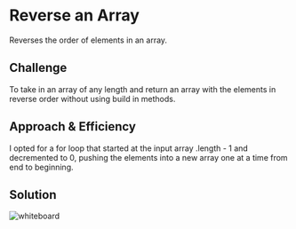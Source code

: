 # Reverse an Array   
Reverses the order of elements in an array.  
  
## Challenge  
To take in an array of any length and return an array with the elements in reverse order without using build in methods.
  
## Approach & Efficiency  
I opted for a for loop that started at the input array .length - 1 and decremented to 0, pushing the elements into a new array one at a time from end to beginning.  
  
## Solution  
![whiteboard]()